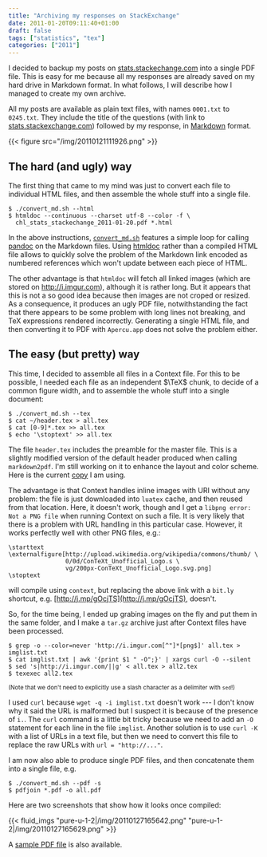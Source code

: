 ```yaml
---
title: "Archiving my responses on StackExchange"
date: 2011-01-20T09:11:40+01:00
draft: false
tags: ["statistics", "tex"]
categories: ["2011"]
---
```


I decided to backup my posts on [stats.stackechange.com](http://stats.stackechange.com) into a single PDF file. This is easy for me because all my responses are already saved on my hard drive in Markdown format. In what follows, I will describe how I managed to create my own archive.

All my posts are available as plain text files, with names `0001.txt` to `0245.txt`. They include the title of the questions (with link to [stats.stackexchange.com](stats.stackexchange.com)) followed by my response, in [Markdown](http://daringfireball.net/projects/markdown/syntax) format.

{{< figure src="/img/20110121111926.png" >}}

## The hard (and ugly) way

The first thing that came to my mind was just to convert each file to individual HTML files, and then assemble the whole stuff into a single file.

```
$ ./convert_md.sh --html
$ htmldoc --continuous --charset utf-8 --color -f \
  chl_stats_stackechange_2011-01-20.pdf *.html
```

In the above instructions, [`convert_md.sh`](http://www.aliquote.org/pub/convert_md.sh) features a simple loop for calling [pandoc](http://johnmacfarlane.net/pandoc/) on the Markdown files. Using [htmldoc](http://www.htmldoc.org/) rather than a compiled HTML file allows to quickly solve the problem of the Markdown link encoded as numbered references which won't update between each piece of HTML. 

The other advantage is that `htmldoc` will fetch all linked images (which are stored on <http://i.imgur.com>), although it is rather long. But it appears that this is not a so good idea because then images are not croped or resized. As a consequence, it produces an ugly PDF file, notwithstanding the fact that there appears to be some problem with long lines not breaking, and TeX expressions rendered incorrectly. Generating a single HTML file, and then converting it to PDF with `Apercu.app` does not solve the problem either.

## The easy (but pretty) way

This time, I decided to assemble all files in a Context file. For this to be possible, I needed each file as an independent $\TeX$ chunk, to decide of a common figure width, and to assemble the whole stuff into a single document:

```
$ ./convert_md.sh --tex
$ cat ~/header.tex > all.tex
$ cat [0-9]*.tex >> all.tex
$ echo '\stoptext' >> all.tex
```

The file `header.tex` includes the preamble for the master file. This is a slightly modified version of the default header produced when calling `markdown2pdf`. I'm still working on it to enhance the layout and color scheme. Here is the current [copy](http://www.aliquote.org/pub/header.tex) I am using.

The advantage is that Context handles inline images with URI without any problem: the file is just downloaded into `luatex` cache, and then reused from that location. Here, it doesn't work, though and I get a `libpng error: Not a PNG file` when running Context on such a file. It is very likely that there is a problem with URL handling in this particular case. However, it works perfectly well with other PNG files, e.g.:

```
\starttext
\externalfigure[http://upload.wikimedia.org/wikipedia/commons/thumb/ \   
                0/0d/ConTeXt_Unofficial_Logo.s \
                vg/200px-ConTeXt_Unofficial_Logo.svg.png]
\stoptext
```

will compile using `context`, but replacing the above link with a `bit.ly` shortcut, e.g. [http://j.mp/gOcjTS](http://j.mp/gOcjTS), doesn't.

So, for the time being, I ended up grabing images on the fly and put them in the same folder, and I make a `tar.gz` archive just after Context files have been processed.

```
$ grep -o --color=never 'http://i.imgur.com[^"]*[png$]' all.tex > imglist.txt
$ cat imglist.txt | awk '{print $1 " -O";}' | xargs curl -O --silent
$ sed 's|http://i.imgur.com/||g' < all.tex > all2.tex
$ texexec all2.tex
```

<small>(Note that we don't need to explicitly use a slash character as a delimiter with `sed`!)</small>

I used `curl` because `wget -q -i imglist.txt` doesn't work --- I don't know why it said the URL is malformed but I suspect it is because of the presence of `i.`. The `curl` command is a little bit tricky because we need to add an `-O` statement for each line in the file `imglist`. Another solution is to use `curl -K` with a list of URLs in a text file, but then we need to convert this file to replace the raw URLs with `url = "http://..."`.

I am now also able to produce single PDF files, and then concatenate them into a single file, e.g.

```
$ ./convert_md.sh --pdf -s
$ pdfjoin *.pdf -o all.pdf
```

Here are two screenshots that show how it looks once compiled:

{{< fluid_imgs
  "pure-u-1-2|/img/20110127165642.png"
  "pure-u-1-2|/img/20110127165629.png" >}}

A [sample PDF file](http://www.aliquote.org/pub/all2.pdf) is also available. 